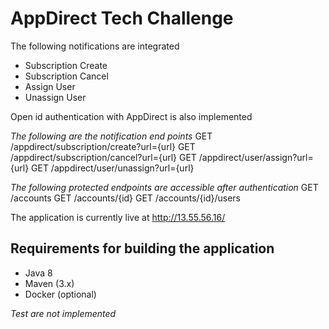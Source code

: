 AppDirect Tech Challenge
===============================
The following notifications are integrated
- Subscription Create
- Subscription Cancel
- Assign User
- Unassign User

Open id authentication with AppDirect is also implemented

*The following are the notification end points*
GET /appdirect/subscription/create?url={url}
GET /appdirect/subscription/cancel?url={url}
GET /appdirect/user/assign?url={url}
GET /appdirect/user/unassign?url={url}

*The following protected endpoints are accessible after authentication*
GET /accounts
GET /accounts/{id}
GET /accounts/{id}/users

The application is currently live at http://13.55.56.16/

Requirements for building the application
---
- Java 8
- Maven (3.x)
- Docker (optional)

*Test are not implemented*
